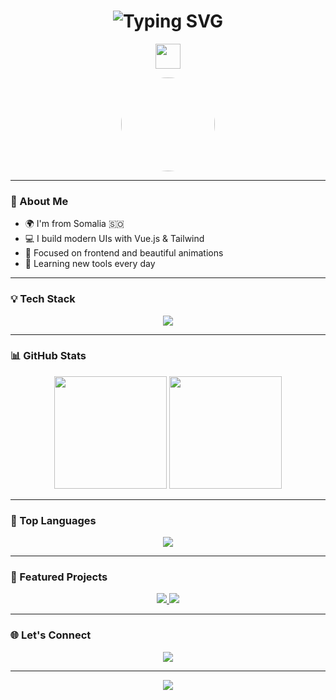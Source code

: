 <!-- Typing Animation Header -->
<h1 align="center">
  <img src="https://readme-typing-svg.demolab.com?font=Fira+Code&pause=1000&color=10B981&center=true&vCenter=true&width=435&lines=Hi+I'm+Hawaaan;Frontend+Developer+💻;Vue.js+%7C+Tailwind+%7C+JavaScript" alt="Typing SVG" />
</h1>

<!-- Wave + Floating Avatar -->
<p align="center">
  <img src="https://media.giphy.com/media/hvRJCLFzcasrR4ia7z/giphy.gif" width="40px"/>
</p>

<p align="center">
  <img src="https://avatars.githubusercontent.com/u/0?v=4" width="150px" style="border-radius: 50%;" />
</p>

---

### 🧠 About Me

- 🌍 I'm from Somalia 🇸🇴  
- 💻 I build modern UIs with Vue.js & Tailwind  
- 🎯 Focused on frontend and beautiful animations  
- 🚀 Learning new tools every day  

---

### 💡 Tech Stack

<p align="center">
  <img src="https://skillicons.dev/icons?i=vue,tailwind,js,html,css,git,github,vscode" />
</p>

---

### 📊 GitHub Stats

<p align="center">
  <img src="https://github-readme-stats.vercel.app/api?username=Hawaaan&show_icons=true&theme=tokyonight&border_radius=10" height="180"/>
  <img src="https://github-readme-streak-stats.herokuapp.com?user=Hawaaan&theme=tokyonight&border_radius=10" height="180"/>
</p>

---

### 🚀 Top Languages

<p align="center">
  <img src="https://github-readme-stats.vercel.app/api/top-langs/?username=Hawaaan&layout=compact&theme=tokyonight&langs_count=6&border_radius=10"/>
</p>

---

### 📌 Featured Projects

<p align="center">
  <a href="https://github.com/Hawaaan/my-app">
    <img src="https://github-readme-stats.vercel.app/api/pin/?username=Hawaaan&repo=my-app&theme=tokyonight&border_radius=10"/>
  </a>
  <a href="https://github.com/Hawaaan/testes">
    <img src="https://github-readme-stats.vercel.app/api/pin/?username=Hawaaan&repo=testes&theme=tokyonight&border_radius=10"/>
  </a>
</p>

---

### 🌐 Let's Connect

<p align="center">
  <a href="mailto:your.email@example.com">
    <img src="https://img.shields.io/badge/Gmail-EA4335?style=for-the-badge&logo=gmail&logoColor=white"/>
  </a>
</p>

---

<p align="center">
  <img src="https://komarev.com/ghpvc/?username=Hawaaan&style=for-the-badge" />
</p>
